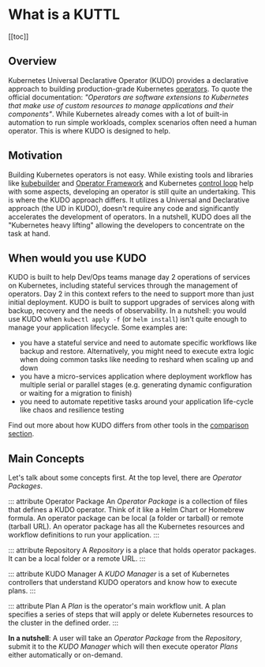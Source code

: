 # What is a KUTTL

[[toc]]

## Overview

Kubernetes Universal Declarative Operator (KUDO) provides a declarative approach to building production-grade Kubernetes [operators](https://kubernetes.io/docs/concepts/extend-kubernetes/operator/). To quote the official documentation: _"Operators are software extensions to Kubernetes that make use of custom resources to manage applications and their components"_. While Kubernetes already comes with a lot of built-in automation to run simple workloads, complex scenarios often need a human operator. This is where KUDO is designed to help.

## Motivation

Building Kubernetes operators is not easy. While existing tools and libraries like [kubebuilder](https://book.kubebuilder.io/) and [Operator Framework](https://github.com/operator-framework/getting-started) and Kubernetes [control loop](https://kubernetes.io/docs/concepts/#kubernetes-control-plane) help with some aspects, developing an operator is still quite an undertaking. This is where the KUDO approach differs. It utilizes a Universal and Declarative approach (the UD in KUDO), doesn't require any code and significantly accelerates the development of operators. In a nutshell, KUDO does all the "Kubernetes heavy lifting" allowing the developers to concentrate on the task at hand.

## When would you use KUDO

KUDO is built to help Dev/Ops teams manage day 2 operations of services on Kubernetes, including stateful services through the management of operators. Day 2 in this context refers to the need to support more than just initial deployment. KUDO is built to support upgrades of services along with backup, recovery and the needs of observability. In a nutshell: you would use KUDO when `kubectl apply -f` (or `helm install`) isn't quite enough to manage your application lifecycle. Some examples are:

- you have a stateful service and need to automate specific workflows like backup and restore. Alternatively, you might need to execute extra logic when doing common tasks like needing to reshard when scaling up and down
- you have a micro-services application where deployment workflow has multiple serial or parallel stages (e.g. generating dynamic configuration or waiting for a migration to finish)
- you need to automate repetitive tasks around your application life-cycle like chaos and resilience testing

Find out more about how KUDO differs from other tools in the [comparison section](comparison/overview.md).

## Main Concepts

Let's talk about some concepts first. At the top level, there are _Operator Packages_.

::: attribute Operator Package
An _Operator Package_ is a collection of files that defines a KUDO operator. Think of it like a Helm Chart or Homebrew formula. An operator package can be local (a folder or tarball) or remote (tarball URL). An operator package has all the Kubernetes resources and workflow definitions to run your application.
:::

::: attribute Repository
A _Repository_ is a place that holds operator packages. It can be a local folder or a remote URL.
:::

::: attribute KUDO Manager
A _KUDO Manager_ is a set of Kubernetes controllers that understand KUDO operators and know how to execute plans.
:::

::: attribute Plan
A _Plan_ is the operator's main workflow unit. A plan specifies a series of steps that will apply or delete Kubernetes resources to the cluster in the defined order.
:::

**In a nutshell**: A user will take an _Operator Package_ from the _Repository_, submit it to the _KUDO Manager_ which will then execute operator _Plans_ either automatically or on-demand.
